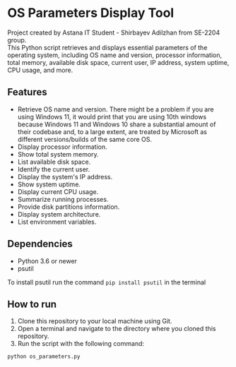 # OS Parameters Display Tool
Project created by Astana IT Student - Shirbayev Adilzhan from SE-2204 group.<br>
This Python script retrieves and displays essential parameters of the operating system, including OS name and version, processor information, total memory, available disk space, current user, IP address, system uptime, CPU usage, and more.

## Features
<ul>
<li>Retrieve OS name and version. There might be a problem if you are using Windows 11, it would print that you are using 10th windows because Windows 11 and Windows 10 share a substantial amount of their codebase and, to a large extent, are treated by Microsoft as different versions/builds of the same core OS. </li>
<li>Display processor information.</li>
<li>Show total system memory.</li>
<li>List available disk space.</li>
<li>Identify the current user.</li>
<li>Display the system's IP address.</li>
<li>Show system uptime.</li>
<li>Display current CPU usage.</li>
<li>Summarize running processes.</li>
<li>Provide disk partitions information.</li>
<li>Display system architecture.</li>
<li>List environment variables. </li>
</ul>

## Dependencies
<ul>
<li>Python 3.6 or newer</li>
<li>psutil</li>
</ul>

To install psutil run the command ```pip install psutil``` in the terminal

## How to run
<ol>
<li>Clone this repository to your local machine using Git.</li>
<li>Open a terminal and navigate to the directory where you cloned this repository.</li>
<li>Run the script with the following command: </li>
</ol>

```python os_parameters.py```

